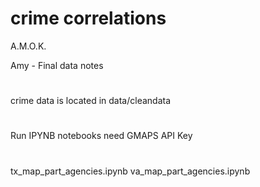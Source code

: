 # crime correlations
A.M.O.K.

Amy - Final data notes
#
crime data is located in 
data/cleandata

#
Run IPYNB notebooks need GMAPS API Key
#
tx_map_part_agencies.ipynb
va_map_part_agencies.ipynb
